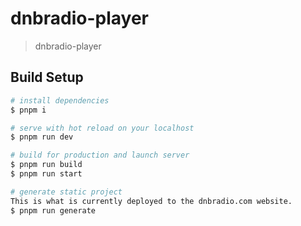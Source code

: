 # dnbradio-player

> dnbradio-player

## Build Setup

``` bash
# install dependencies
$ pnpm i

# serve with hot reload on your localhost
$ pnpm run dev

# build for production and launch server
$ pnpm run build
$ pnpm run start

# generate static project
This is what is currently deployed to the dnbradio.com website.
$ pnpm run generate
```
